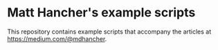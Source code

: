 # Matt Hancher's example scripts

This repository contains example scripts that accompany the articles at <https://medium.com/@mdhancher>.